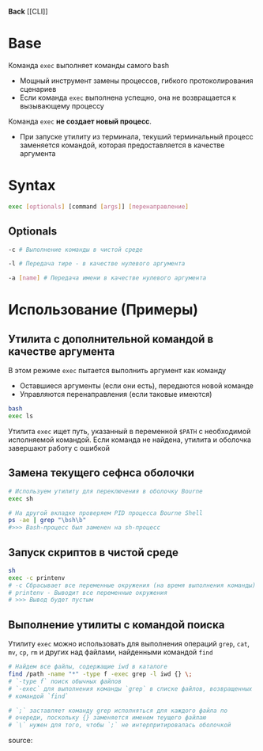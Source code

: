 **Back**
[[CLI]]

# Base

Команда `exec` выполняет команды самого bash
- Мощный инструмент замены процессов, гибкого протоколирования сценариев
- Если команда `exec` выполнена успещно, она не возвращается к вызывающему процессу

Команда `exec` **не создает новый процесс**. 
- При запуске утилиту из терминала, текуший терминальный процесс заменяется командой, которая предоставляется в качестве аргумента

# Syntax

```bash
exec [optionals] [command [args]] [перенаправление]
```
## Optionals

```bash
-c # Выполнение команды в чистой среде

-l # Передача тире - в качестве нулевого аргумента

-a [name] # Передача имени в качестве нулевого аргумента
```

# Использование (Примеры)

## Утилита с дополнительной командой в качестве аргумента

В этом режиме `exec` пытается выполнить аргумент как команду
- Оставшиеся аргументы (если они есть), передаются новой команде
- Управляются перенаправления (если таковые имеются)

```bash
bash
exec ls
```

Утилита `exec` ищет путь, указанный в переменной `$PATH` с необходимой исполняемой командой.
Если команда не найдена, утилита и оболочка завершают работу с ошибкой


## Замена текущего сефнса оболочки

```bash
# Используем утилиту для переключения в оболочку Bourne
exec sh

# На другой вкладке проверяем PID процесса Bourne Shell
ps -ae | grep "\bsh\b"
#>>> Bash-процесс был заменен на sh-процесс
```

## Запуск скриптов в чистой среде
```bash
sh
exec -c printenv
# -c Сбрасывает все переменные окружения (на время выполнения команды)
# printenv - Выводит все переменные окружения
# >>> Вывод будет пустым
```

## Выполнение утилиты с командой поиска
Утилиту `exec` можно использовать для выполнения операций `grep`, `cat`, `mv`, `cp`, `rm` и других над файлами, найденными командой `find`

```bash
# Найдем все файлы, содержащие iwd в каталоге
find /path -name "*" -type f -exec grep -l iwd {} \;
# `-type f` поиск обычных файлов
# `-exec` для выполнения команды `grep` в списке файлов, возвращенных 
# командой `find` 

# `;` заставляет команду grep исполняться для каждого файла по 
# очереди, поскольку {} заменяется именем теущего файлаю
# `\` нужен для того, чтобы `;` не интерпритировалась оболочкой
```



source: [](https://linuxcookbook.ru/articles/komanda-exec-linux)
